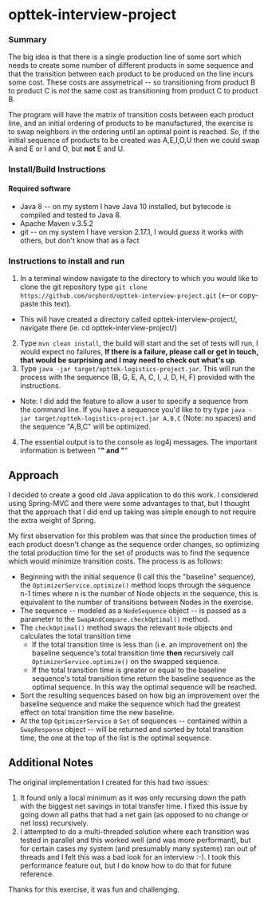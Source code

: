 # opttek-interview-project

### Summary
The big idea is that there is a single production line of some sort which needs to create some number of different products in some sequence and that the transition between each product to be produced on the line incurs some cost.  These costs are assymetrical -- so transitioning from product B to product C is *not* the same cost as transitioning from product C to product B.  

The program will have the matrix of transition costs between each product line, and an initial ordering of products to be manufactured, the exercise is to swap neighbors in the ordering until an optimal point is reached.  So, if the initial sequence of products to be created was A,E,I,O,U then we could swap A and E or I and O, but **not** E and U.

### Install/Build Instructions
#### Required software
* Java 8 -- on my system I have Java 10 installed, but bytecode is compiled and tested to Java 8.
* Apache Maven v.3.5.2
* git -- on my system I have version 2.17.1, I would *guess* it works with others, but don't know that as a fact

### Instructions to install and run
1. In a terminal window navigate to the directory to which you would like to clone the git repository type `git clone https://github.com/orphord/opttek-interview-project.git` (<--or copy-paste this text).
  * This will have created a directory called opttek-interview-project/, navigate there (ie. cd opttek-interview-project/)
2. Type `mvn clean install`, the build will start and the set of tests will run, I would expect no failures, **If there is a failure, please call or get in touch, that would be surprising and I may need to check out what's up**.
3. Type `java -jar target/opttek-logistics-project.jar`.  This will run the process with the sequence (B, G, E, A, C, I, J, D, H, F) provided with the instructions.
  * Note: I did add the feature to allow a user to specify a sequence from the command line.  If you have a sequence you'd like to try type `java -jar target/opttek-logistics-project.jar A,B,C` (Note: no spaces) and the sequence "A,B,C" will be optimized.
4. The essential output is to the console as log4j messages.  The important information is between "********************" and "********************"


## Approach
I decided to create a good old Java application to do this work.  I considered using Spring-MVC and there were some advantages to that, but I thought that the approach that I did end up taking was simple enough to not require the extra weight of Spring.

My first observation for this problem was that since the production times of each product doesn't change as the sequence order changes, so optimizing the total production time for the set of products was to find the sequence which would minimize transition costs.  The process is as follows:
* Beginning with the initial sequence (I call this the "baseline" sequence), the `OptimizerService.optimize()` method loops through the sequence n-1 times where n is the number of Node objects in the sequence, this is equivalent to the number of transitions between Nodes in the exercise.
* The sequence -- modeled as a `NodeSequence` object -- is passed as a parameter to the `SwapAndCompare.checkOptimal()` method.
* The `checkOptimal()` method swaps the relevant `Node` objects and calculates the total transition time
  * If the total transition time is less than (i.e. an improvement on) the baseline sequence's total transition time **then** recursively call `OptimizerService.optimize()` on the swapped sequence.
  * If the total transition time is greater or equal to the baseline sequence's total transition time return the baseline sequence as the optimal sequence.  In this way the optimal sequence will be reached.
* Sort the resulting sequences based on how big an improvement over the baseline sequence and make the sequence which had the greatest effect on total transition time the new baseline.
* At the top `OptimizerService` a `Set` of sequences -- contained within a `SwapResponse` object -- will be returned and sorted by total transition time, the one at the top of the list is the optimal sequence.

## Additional Notes
The original implementation I created for this had two issues:
1. It found only a local minimum as it was only recursing down the path with the biggest net savings in total transfer time.  I fixed this issue by going down all paths that had a net gain (as opposed to no change or net loss) recursively.
2. I attempted to do a multi-threaded solution where each transition was tested in parallel and this worked well (and was more performant), but for certain cases my system (and presumably many systems) ran out of threads and I felt this was a bad look for an interview :-).  I took this performance feature out, but I do know how to do that for future reference.

Thanks for this exercise, it was fun and challenging.

